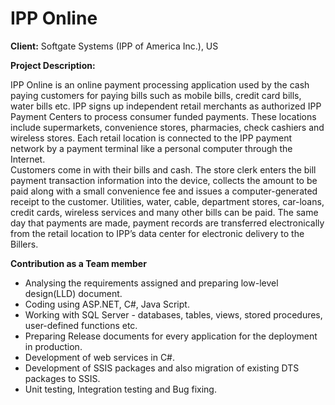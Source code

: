 # IPP Online

<b>Client:</b> Softgate Systems (IPP of America Inc.), US<br/>

<b>Project Description:</b><br/>

IPP Online is an online payment processing application used by the cash paying customers for paying 
bills such as mobile bills, credit card bills, water bills etc. IPP signs up independent retail merchants as 
authorized IPP Payment Centers to process consumer funded payments. These locations include 
supermarkets, convenience stores, pharmacies, check cashiers and wireless stores. Each retail location is 
connected to the IPP payment network by a payment terminal like a personal computer through the 
Internet.<br/>
 Customers come in with their bills and cash. The store clerk enters the bill payment transaction 
information into the device, collects the amount to be paid along with a small convenience fee and issues 
a computer-generated receipt to the customer. Utilities, water, cable, department stores, car-loans, credit 
cards, wireless services and many other bills can be paid. The same day that payments are made, payment
records are transferred electronically from the retail location to IPP’s data center for electronic delivery to
the Billers.<br/>

<b>Contribution as a Team member</b><br/>
- Analysing the requirements assigned and preparing low-level design(LLD) document.
- Coding using ASP.NET, C#, Java Script.
- Working with SQL Server - databases, tables, views, stored procedures, user-defined functions etc.
- Preparing Release documents for every application for the deployment in production.
- Development of web services in C#.
- Development of SSIS packages and also migration of existing DTS packages to SSIS.
- Unit testing, Integration testing and Bug fixing.
